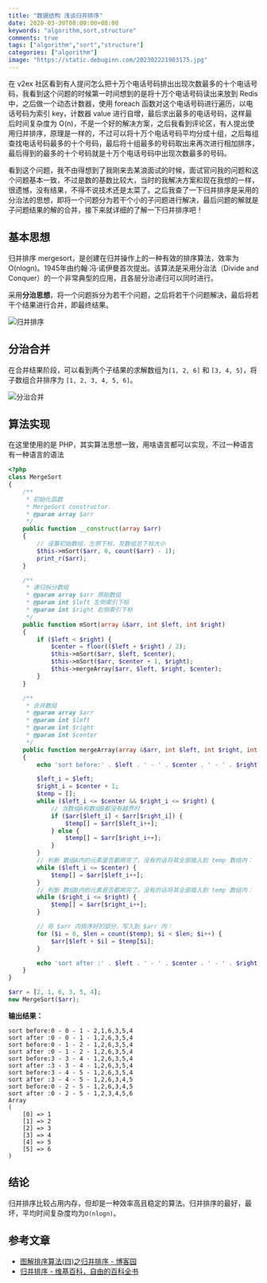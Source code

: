 ```yaml
---
title: "数据结构 浅谈归并排序"
date: 2020-03-30T08:00:00+08:00
keywords: "algorithm,sort,structure"
comments: true
tags: ["algorithm","sort","structure"]
categories: ["algorithm"]
image: "https://static.debuginn.com/202302221903175.jpg"
---
```


在 v2ex 社区看到有人提问怎么把十万个电话号码排出出现次数最多的十个电话号码，我看到这个问题的时候第一时间想到的是将十万个电话号码读出来放到 Redis 中，之后做一个动态计数器，使用 foreach 函数对这个电话号码进行遍历，以电话号码为索引 key，计数器 value 进行自增，最后求出最多的电话号码，这样最后时间复杂度为 O(n)，不是一个好的解决方案，之后我看到评论区，有人提出使用归并排序，原理是一样的，不过可以将十万个电话号码平均分成十组，之后每组查找电话号码最多的十个号码，最后将十组最多的号码取出来再次进行相加排序，最后得到的最多的十个号码就是十万个电话号码中出现次数最多的号码。

看到这个问题，我不由得想到了我刚来去某浪面试的时候，面试官问我的问题和这个问题基本一致，不过是数的基数比较大，当时的我解决方案和现在我想的一样，很遗憾，没有结果，不得不说技术还是太菜了。之后我查了一下归并排序是采用的分治法的思想，即将一个问题分为若干个小的子问题进行解决，最后问题的解就是子问题结果的解的合并，接下来就详细的了解一下归并排序吧！


## 基本思想

归并排序 mergesort，是创建在归并操作上的一种有效的排序算法，效率为O(nlogn)。1945年由约翰·冯·诺伊曼首次提出。该算法是采用分治法（Divide and Conquer）的一个非常典型的应用，且各层分治递归可以同时进行。

采用**分治思想**，将一个问题拆分为若干个问题，之后将若干个问题解决，最后将若干个结果进行合并，即最终结果。

![归并排序](https://static.debuginn.com/202303122243108.jpeg)

## 分治合并

在合并结果阶段，可以看到两个子结果的求解数组为`[1, 2, 6]` 和 `[3, 4, 5]`，将子数组合并排序为 `[1, 2, 3, 4, 5, 6]`。

![分治合并](https://static.debuginn.com/202303122244127.jpeg)

## 算法实现

在这里使用的是 PHP，其实算法思想一致，用啥语言都可以实现，不过一种语言有一种语言的语法

```php
<?php
class MergeSort
{
    /**
     * 初始化函数
     * MergeSort constructor.
     * @param array $arr
     */
    public function __construct(array $arr)
    {
        // 设置初始数组，左侧下标，及数组总下标大小
        $this->mSort($arr, 0, count($arr) - 1);
        print_r($arr);
    }

    /**
     * 递归拆分数组
     * @param array $arr 原始数组
     * @param int $left 左侧索引下标
     * @param int $right 右侧索引下标
     */
    public function mSort(array &$arr, int $left, int $right)
    {
        if ($left < $right) {
            $center = floor(($left + $right) / 2);
            $this->mSort($arr, $left, $center);
            $this->mSort($arr, $center + 1, $right);
            $this->mergeArray($arr, $left, $right, $center);
        }
    }

    /**
     * 合并数组
     * @param array $arr
     * @param int $left
     * @param int $right
     * @param int $center
     */
    public function mergeArray(array &$arr, int $left, int $right, int $center)
    {
        echo 'sort before:' . $left . ' - ' . $center . ' - ' . $right . ' - ' . implode(',', $arr) . "\n";

        $left_i = $left;
        $right_i = $center + 1;
        $temp = [];
        while ($left_i <= $center && $right_i <= $right) {
            // 当数组A和数组B都没有越界时
            if ($arr[$left_i] < $arr[$right_i]) {
                $temp[] = $arr[$left_i++];
            } else {
                $temp[] = $arr[$right_i++];
            }
        }
        // 判断 数组A内的元素是否都用完了，没有的话将其全部插入到 temp 数组内：
        while ($left_i <= $center) {
            $temp[] = $arr[$left_i++];
        }
        // 判断 数组B内的元素是否都用完了，没有的话将其全部插入到 temp 数组内：
        while ($right_i <= $right) {
            $temp[] = $arr[$right_i++];
        }

        // 将 $arr 内排序好的部分，写入到 $arr 内：
        for ($i = 0, $len = count($temp); $i < $len; $i++) {
            $arr[$left + $i] = $temp[$i];
        }

        echo 'sort after :' . $left . ' - ' . $center . ' - ' . $right . ' - ' . implode(',', $arr) . "\n";
    }
}

$arr = [2, 1, 6, 3, 5, 4];
new MergeSort($arr);
```
**输出结果：**

```shell
sort before:0 - 0 - 1 - 2,1,6,3,5,4
sort after :0 - 0 - 1 - 1,2,6,3,5,4
sort before:0 - 1 - 2 - 1,2,6,3,5,4
sort after :0 - 1 - 2 - 1,2,6,3,5,4
sort before:3 - 3 - 4 - 1,2,6,3,5,4
sort after :3 - 3 - 4 - 1,2,6,3,5,4
sort before:3 - 4 - 5 - 1,2,6,3,5,4
sort after :3 - 4 - 5 - 1,2,6,3,4,5
sort before:0 - 2 - 5 - 1,2,6,3,4,5
sort after :0 - 2 - 5 - 1,2,3,4,5,6
Array
(
    [0] => 1
    [1] => 2
    [2] => 3
    [3] => 4
    [4] => 5
    [5] => 6
)
```

## 结论

归并排序比较占用内存，但却是一种效率高且稳定的算法。归并排序的最好，最坏，平均时间复杂度均为`O(nlogn)`。

## 参考文章

- [图解排序算法(四)之归并排序 - 博客园](https://www.cnblogs.com/chengxiao/p/6194356.html)
- [归并排序 - 维基百科，自由的百科全书](https://zh.wikipedia.org/wiki/%E5%BD%92%E5%B9%B6%E6%8E%92%E5%BA%8F)


